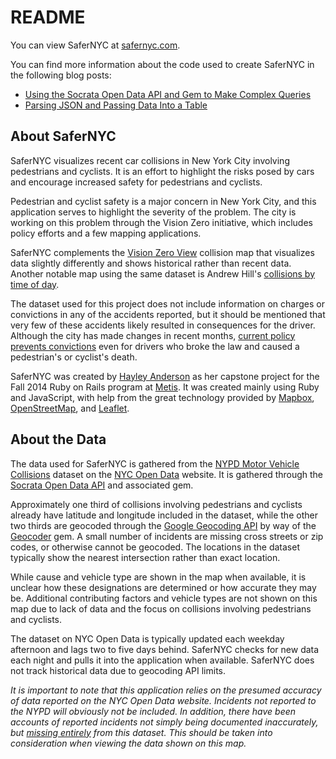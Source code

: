 README
==============

You can view SaferNYC at [safernyc.com](http://safernyc.com).

You can find more information about the code used to create
SaferNYC in the following blog posts:

* [Using the Socrata Open Data API and Gem to Make Complex Queries](http://blog.hayleyanderson.us/2014/12/24/using-the-socrata-open-data-api-and-gem-to-make-complex-queries/)
* [Parsing JSON and Passing Data Into a Table](http://blog.hayleyanderson.us/2014/12/30/parsing-json-and-passing-data-into-a-table/)

About SaferNYC
---------------------

SaferNYC visualizes recent car collisions in New York City
involving pedestrians and cyclists. It is an effort to
highlight the risks posed by cars and encourage increased
safety for pedestrians and cyclists.

Pedestrian and cyclist safety is a major concern in New
York City, and this application serves to highlight the
severity of the problem. The city is working on this
problem through the Vision Zero initiative, which includes
policy efforts and a few mapping applications.

SaferNYC complements the [Vision Zero View](http://www.nycvzv.info)
collision map that visualizes data slightly differently and
shows historical rather than recent data. Another notable map using
the same dataset is Andrew Hill's
[collisions by time of day](http://nyc.cartodb.com/viz/82ac527c-d63c-11e3-aa6d-0e73339ffa50).

The dataset used for this project does not include information on
charges or convictions in any of the accidents reported, but it should
be mentioned that very few of these accidents likely resulted in
consequences for the driver. Although the city has made changes in
recent months,
[current policy prevents convictions](http://www.citylab.com/politics/2014/10/the-outrageous-unjust-rule-that-lets-new-york-drivers-who-hit-pedestrians-off-the-hook/380980/)
even for drivers who broke the law and caused a pedestrian's or
cyclist's death.

SaferNYC was created by [Hayley Anderson](http://hayleyanderson.us)
as her capstone project for the Fall 2014 Ruby on Rails program at
[Metis](http://www.thisismetis.com). It was created mainly using
Ruby and JavaScript, with help from the great technology provided by
[Mapbox](https://www.mapbox.com/about/maps/),
[OpenStreetMap](http://www.openstreetmap.org/about),
and [Leaflet](http://leafletjs.com).

About the Data
---------------------

The data used for SaferNYC is gathered from the
[NYPD Motor Vehicle Collisions](https://nycopendata.socrata.com/NYC-BigApps/NYPD-Motor-Vehicle-Collisions/h9gi-nx95?)
dataset on the [NYC Open Data](https://nycopendata.socrata.com)
website. It is gathered through the
[Socrata Open Data API](http://dev.socrata.com) and associated gem.

Approximately one third of collisions involving
pedestrians and cyclists already have latitude and
longitude included in the dataset, while the other two
thirds are geocoded through the
[Google Geocoding API](https://developers.google.com/maps/documentation/geocoding/?csw=1)
by way of the [Geocoder](http://www.rubygeocoder.com) gem.
A small number of incidents are missing cross streets or
zip codes, or otherwise cannot be geocoded. The
locations in the dataset typically show the nearest
intersection rather than exact location.

While cause and vehicle type are shown in the map when
available, it is unclear how these designations are
determined or how accurate they may be. Additional
contributing factors and vehicle types are not shown on
this map due to lack of data and the focus on collisions
involving pedestrians and cyclists.

The dataset on NYC Open Data is typically updated each
weekday afternoon and lags two to five days behind.
SaferNYC checks for new data each night and pulls it
into the application when available. SaferNYC does not
track historical data due to geocoding API limits.

*It is important to note that
this application relies on the presumed accuracy of data
reported on the NYC Open Data website. Incidents not reported
to the NYPD will obviously not be included. In addition, there
have been accounts of reported incidents not simply being
documented inaccurately, but
[missing entirely](http://www.wnyc.org/story/nypdtrafficdeaths/)
from this dataset. This should be taken into consideration when
viewing the data shown on this map.*
